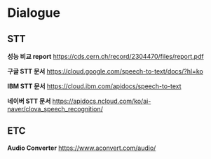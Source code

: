 # Dialogue

## STT
**성능 비교 report**
https://cds.cern.ch/record/2304470/files/report.pdf

**구글 STT 문서**
https://cloud.google.com/speech-to-text/docs/?hl=ko

**IBM STT 문서**
https://cloud.ibm.com/apidocs/speech-to-text

**네이버 STT 문서**
https://apidocs.ncloud.com/ko/ai-naver/clova_speech_recognition/



## ETC
**Audio Converter**
https://www.aconvert.com/audio/
